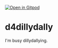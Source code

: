 [![Open in Gitpod](https://gitpod.io/button/open-in-gitpod.svg)](https://gitpod.io/#https://github.com/DumbledoreD/d4dillydally)

# d4dillydally

I'm busy dillydallying.
